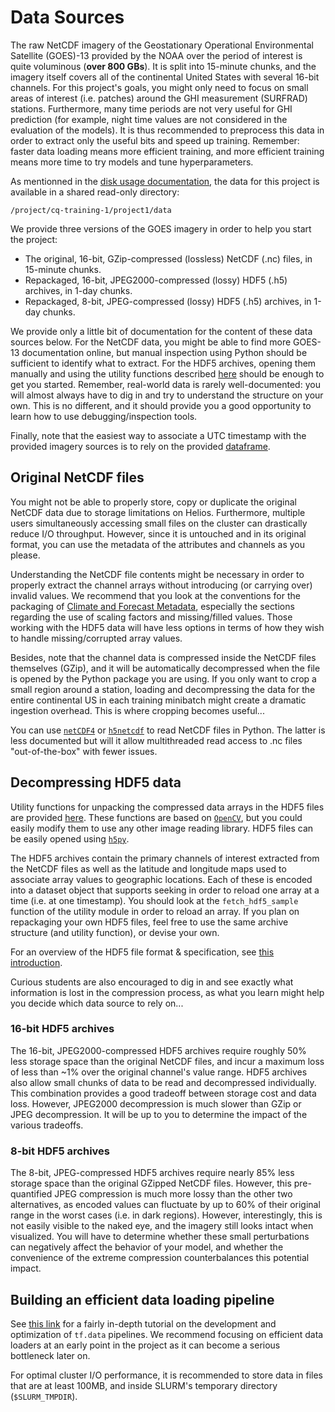 # Data Sources

The raw NetCDF imagery of the Geostationary Operational Environmental Satellite (GOES)-13 provided by the
NOAA over the period of interest is quite voluminous (**over 800 GBs**). It is split into 15-minute chunks,
and the imagery itself covers all of the continental United States with several 16-bit channels. For this
project's goals, you might only need to focus on small areas of interest (i.e. patches) around the GHI measurement (SURFRAD)
stations. Furthermore, many time periods are not very useful for GHI prediction (for example, night time values are not considered in the evaluation of the models).
It is thus recommended to preprocess this data in order to extract only the useful bits and speed up
training. Remember: faster data loading means more efficient training, and more efficient training means
more time to try models and tune hyperparameters.

As mentionned in the [disk usage documentation](../../disk-usage.md), the data for this project is available
in a shared read-only directory:
```
/project/cq-training-1/project1/data
```

We provide three versions of the GOES imagery in order to help you start the project:
 - The original, 16-bit, GZip-compressed (lossless) NetCDF (.nc) files, in 15-minute chunks.
 - Repackaged, 16-bit, JPEG2000-compressed (lossy) HDF5 (.h5) archives, in 1-day chunks.
 - Repackaged, 8-bit, JPEG-compressed (lossy) HDF5 (.h5) archives, in 1-day chunks.

We provide only a little bit of documentation for the content of these data sources below. For the NetCDF
data, you might be able to find more GOES-13 documentation online, but manual inspection using Python should be
sufficient to identify what to extract. For the HDF5 archives, opening them manually and using the utility
functions described [here](utilities.md) should be enough to get you started. Remember, real-world data is
rarely well-documented: you will almost always have to dig in and try to understand the structure on your own.
This is no different, and it should provide you a good opportunity to learn how to use debugging/inspection tools.

Finally, note that the easiest way to associate a UTC timestamp with the provided imagery sources is to rely on
the provided [dataframe](dataframe.md).

## Original NetCDF files

You might not be able to properly store, copy or duplicate the original NetCDF data due to storage limitations
on Helios. Furthermore, multiple users simultaneously accessing small files on the cluster can drastically
reduce I/O throughput. However, since it is untouched and in its original format, you can use the metadata of
the attributes and channels as you please.

Understanding the NetCDF file contents might be necessary in order to properly extract the channel arrays
without introducing (or carrying over) invalid values. We recommend that you look at the conventions for
the packaging of [Climate and Forecast Metadata](http://cfconventions.org/Data/cf-conventions/cf-conventions-1.7/build/ch08.html),
especially the sections regarding the use of scaling factors and missing/filled values. Those working with the
HDF5 data will have less options in terms of how they wish to handle missing/corrupted array values.

Besides, note that the channel data is compressed inside the NetCDF files themselves (GZip), and it will be
automatically decompressed when the file is opened by the Python package you are using. If you only want to
crop a small region around a station, loading and decompressing the data for the entire continental US in each
training minibatch might create a dramatic ingestion overhead. This is where cropping becomes useful...

You can use [``netCDF4``](https://unidata.github.io/netcdf4-python/netCDF4/index.html) or
[``h5netcdf``](https://github.com/shoyer/h5netcdf) to read NetCDF files in Python. The latter is less documented
but will it allow multithreaded read access to .nc files "out-of-the-box" with fewer issues.

## Decompressing HDF5 data

Utility functions for unpacking the compressed data arrays in the HDF5 files are provided [here](utilities.md).
These functions are based on [``OpenCV``](https://opencv.org/), but you could easily modify them to use any other
image reading library. HDF5 files can be easily opened using [``h5py``](https://www.h5py.org/).

The HDF5 archives contain the primary channels of interest extracted from the NetCDF files as well as the latitude
and longitude maps used to associate array values to geographic locations. Each of these is encoded into a dataset
object that supports seeking in order to reload one array at a time (i.e. at one timestamp). You should look at the
``fetch_hdf5_sample`` function of the utility module in order to reload an array. If you plan on repackaging your
own HDF5 files, feel free to use the same archive structure (and utility function), or devise your own.

For an overview of the HDF5 file format & specification, see [this introduction](https://support.hdfgroup.org/HDF5/Tutor/HDF5Intro.pdf).

Curious students are also encouraged to dig in and see exactly what information is lost in the compression process,
as what you learn might help you decide which data source to rely on...

### 16-bit HDF5 archives

The 16-bit, JPEG2000-compressed HDF5 archives require roughly 50% less storage space than the original
NetCDF files, and incur a maximum loss of less than ~1% over the original channel's value range. HDF5 archives
also allow small chunks of data to be read and decompressed individually. This combination provides a good tradeoff
between storage cost and data loss. However, JPEG2000 decompression is much slower than GZip or JPEG
decompression. It will be up to you to determine the impact of the various tradeoffs.

### 8-bit HDF5 archives

The 8-bit, JPEG-compressed HDF5 archives require nearly 85% less storage space than the original GZipped
NetCDF files. However, this pre-quantified JPEG compression is much more lossy than the other two alternatives,
as encoded values can fluctuate by up to 60% of their original range in the worst cases (i.e. in dark
regions). However, interestingly, this is not easily visible to the naked eye, and the imagery still looks
intact when visualized. You will have to determine whether these small perturbations can negatively affect the
behavior of your model, and whether the convenience of the extreme compression counterbalances this potential impact.

## Building an efficient data loading pipeline

See [this link](https://www.tensorflow.org/guide/data_performance) for a fairly in-depth tutorial on the development
and optimization of ``tf.data`` pipelines. We recommend focusing on efficient data loaders at an early point in the project as it can become a serious bottleneck later on.

For optimal cluster I/O performance, it is recommended to store data in files that are at least 100MB, and inside
SLURM's temporary directory (``$SLURM_TMPDIR``).
